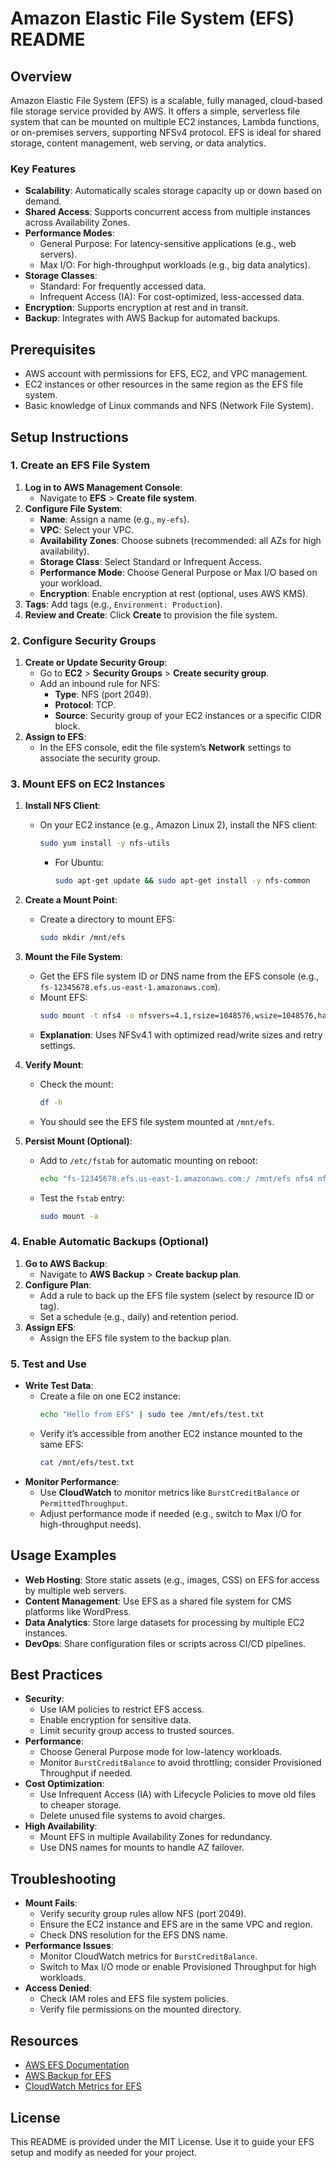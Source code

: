 # Amazon Elastic File System (EFS) README

## Overview
Amazon Elastic File System (EFS) is a scalable, fully managed, cloud-based file storage service provided by AWS. It offers a simple, serverless file system that can be mounted on multiple EC2 instances, Lambda functions, or on-premises servers, supporting NFSv4 protocol. EFS is ideal for shared storage, content management, web serving, or data analytics.

### Key Features
- **Scalability**: Automatically scales storage capacity up or down based on demand.
- **Shared Access**: Supports concurrent access from multiple instances across Availability Zones.
- **Performance Modes**:
  - General Purpose: For latency-sensitive applications (e.g., web servers).
  - Max I/O: For high-throughput workloads (e.g., big data analytics).
- **Storage Classes**:
  - Standard: For frequently accessed data.
  - Infrequent Access (IA): For cost-optimized, less-accessed data.
- **Encryption**: Supports encryption at rest and in transit.
- **Backup**: Integrates with AWS Backup for automated backups.

## Prerequisites
- AWS account with permissions for EFS, EC2, and VPC management.
- EC2 instances or other resources in the same region as the EFS file system.
- Basic knowledge of Linux commands and NFS (Network File System).

## Setup Instructions

### 1. Create an EFS File System
1. **Log in to AWS Management Console**:
   - Navigate to **EFS** > **Create file system**.
2. **Configure File System**:
   - **Name**: Assign a name (e.g., `my-efs`).
   - **VPC**: Select your VPC.
   - **Availability Zones**: Choose subnets (recommended: all AZs for high availability).
   - **Storage Class**: Select Standard or Infrequent Access.
   - **Performance Mode**: Choose General Purpose or Max I/O based on your workload.
   - **Encryption**: Enable encryption at rest (optional, uses AWS KMS).
3. **Tags**: Add tags (e.g., `Environment: Production`).
4. **Review and Create**: Click **Create** to provision the file system.

### 2. Configure Security Groups
1. **Create or Update Security Group**:
   - Go to **EC2** > **Security Groups** > **Create security group**.
   - Add an inbound rule for NFS:
     - **Type**: NFS (port 2049).
     - **Protocol**: TCP.
     - **Source**: Security group of your EC2 instances or a specific CIDR block.
2. **Assign to EFS**:
   - In the EFS console, edit the file system’s **Network** settings to associate the security group.

### 3. Mount EFS on EC2 Instances
1. **Install NFS Client**:
   - On your EC2 instance (e.g., Amazon Linux 2), install the NFS client:
     ```bash
     sudo yum install -y nfs-utils
     ```
     - For Ubuntu:
       ```bash
       sudo apt-get update && sudo apt-get install -y nfs-common
       ```
2. **Create a Mount Point**:
   - Create a directory to mount EFS:
     ```bash
     sudo mkdir /mnt/efs
     ```
3. **Mount the File System**:
   - Get the EFS file system ID or DNS name from the EFS console (e.g., `fs-12345678.efs.us-east-1.amazonaws.com`).
   - Mount EFS:
     ```bash
     sudo mount -t nfs4 -o nfsvers=4.1,rsize=1048576,wsize=1048576,hard,timeo=600,retrans=2 fs-12345678.efs.us-east-1.amazonaws.com:/ /mnt/efs
     ```
   - **Explanation**: Uses NFSv4.1 with optimized read/write sizes and retry settings.
4. **Verify Mount**:
   - Check the mount:
     ```bash
     df -h
     ```
   - You should see the EFS file system mounted at `/mnt/efs`.

5. **Persist Mount (Optional)**:
   - Add to `/etc/fstab` for automatic mounting on reboot:
     ```bash
     echo "fs-12345678.efs.us-east-1.amazonaws.com:/ /mnt/efs nfs4 nfsvers=4.1,rsize=1048576,wsize=1048576,hard,timeo=600,retrans=2 0 0" | sudo tee -a /etc/fstab
     ```
   - Test the `fstab` entry:
     ```bash
     sudo mount -a
     ```

### 4. Enable Automatic Backups (Optional)
1. **Go to AWS Backup**:
   - Navigate to **AWS Backup** > **Create backup plan**.
2. **Configure Plan**:
   - Add a rule to back up the EFS file system (select by resource ID or tag).
   - Set a schedule (e.g., daily) and retention period.
3. **Assign EFS**:
   - Assign the EFS file system to the backup plan.

### 5. Test and Use
- **Write Test Data**:
  - Create a file on one EC2 instance:
    ```bash
    echo "Hello from EFS" | sudo tee /mnt/efs/test.txt
    ```
  - Verify it’s accessible from another EC2 instance mounted to the same EFS:
    ```bash
    cat /mnt/efs/test.txt
    ```
- **Monitor Performance**:
  - Use **CloudWatch** to monitor metrics like `BurstCreditBalance` or `PermittedThroughput`.
  - Adjust performance mode if needed (e.g., switch to Max I/O for high-throughput needs).

## Usage Examples
- **Web Hosting**: Store static assets (e.g., images, CSS) on EFS for access by multiple web servers.
- **Content Management**: Use EFS as a shared file system for CMS platforms like WordPress.
- **Data Analytics**: Store large datasets for processing by multiple EC2 instances.
- **DevOps**: Share configuration files or scripts across CI/CD pipelines.

## Best Practices
- **Security**:
  - Use IAM policies to restrict EFS access.
  - Enable encryption for sensitive data.
  - Limit security group access to trusted sources.
- **Performance**:
  - Choose General Purpose mode for low-latency workloads.
  - Monitor `BurstCreditBalance` to avoid throttling; consider Provisioned Throughput if needed.
- **Cost Optimization**:
  - Use Infrequent Access (IA) with Lifecycle Policies to move old files to cheaper storage.
  - Delete unused file systems to avoid charges.
- **High Availability**:
  - Mount EFS in multiple Availability Zones for redundancy.
  - Use DNS names for mounts to handle AZ failover.

## Troubleshooting
- **Mount Fails**:
  - Verify security group rules allow NFS (port 2049).
  - Ensure the EC2 instance and EFS are in the same VPC and region.
  - Check DNS resolution for the EFS DNS name.
- **Performance Issues**:
  - Monitor CloudWatch metrics for `BurstCreditBalance`.
  - Switch to Max I/O mode or enable Provisioned Throughput for high workloads.
- **Access Denied**:
  - Check IAM roles and EFS file system policies.
  - Verify file permissions on the mounted directory.

## Resources
- [AWS EFS Documentation](https://docs.aws.amazon.com/efs/latest/ug/whatisefs.html)
- [AWS Backup for EFS](https://docs.aws.amazon.com/aws-backup/latest/devguide/efs-backup.html)
- [CloudWatch Metrics for EFS](https://docs.aws.amazon.com/efs/latest/ug/monitoring-cloudwatch.html)

## License
This README is provided under the MIT License. Use it to guide your EFS setup and modify as needed for your project.
